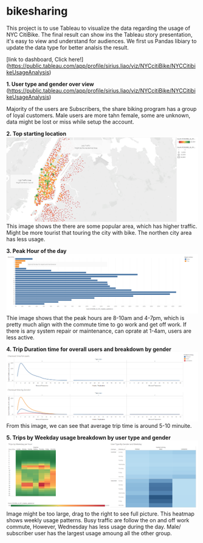 # bikesharing
This project is to use Tableau to visualize the data regarding the usage of NYC CitiBike.
The final result can show ins the Tableau story presentation, it's easy to view and understand for audiences.
We first us Pandas libiary to update the data type for better analsis the result.

[link to dashboard, Click here!] (https://public.tableau.com/app/profile/sirius.liao/viz/NYCcitiBike/NYCCitibikeUsageAnalysis)

**1. User type and gender over view** 
(https://public.tableau.com/app/profile/sirius.liao/viz/NYCcitiBike/NYCCitibikeUsageAnalysis)

Majority of the users are Subscribers, the share biking program has a group of loyal customers. Male users are more tahn female, some are unknown, data might be lost or miss while setup the account.

**2. Top starting location**
![This is an image](https://github.com/Sirius0531/bike_sharing/blob/main/resources/popular%20location.PNG)
This image shows the there are some popular area, which has higher traffic. Might be more tourist that touring the city with bike. The northen city area has less usage.

**3. Peak Hour of the day**
![This is an image](https://github.com/Sirius0531/bike_sharing/blob/main/resources/peak%20hour.PNG)
Thie image shows that the peak hours are 8-10am and 4-7pm, which is pretty much align with the commute time to go work and get off work.
If there is any system repair or maintenance, can oprate at 1-4am, users are less active.

**4. Trip Duration time for overall users and breakdown by gender**
![This is an image](https://github.com/Sirius0531/bike_sharing/blob/main/resources/check%20time%20by%20user.PNG)
From this image, we can see that average trip time is around 5-10 minuite.

**5. Trips by Weekday usage breakdown by user type and gender**
![This is an image](https://github.com/Sirius0531/bike_sharing/blob/main/resources/trip%20by%20weekday.PNG)
Image might be too large, drag to the right to see full picture.
This heatmap shows weekly usage patterns. Busy traffic are follow the on and off work commute, However, Wednesday has less usage during the day.
Male/ subscriber user has the largest usage amoung all the other group.


